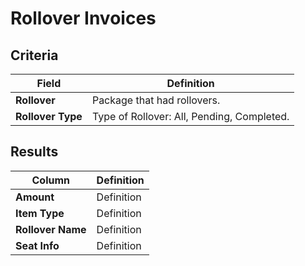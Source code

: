 # Rollover Invoices

## Criteria

| **Field** | **Definition** |
| --- | --- |
| **Rollover** | Package that had rollovers. |
| **Rollover Type** | Type of Rollover: All, Pending, Completed. |

## Results

| **Column** | **Definition** |
| --- | --- |
| **Amount** | Definition |
| **Item Type** | Definition |
| **Rollover Name** | Definition |
| **Seat Info** | Definition |

